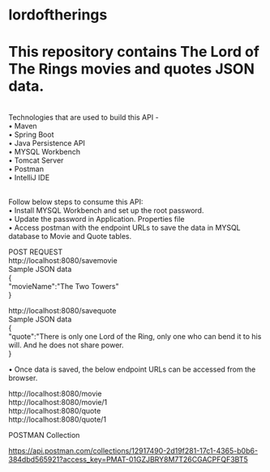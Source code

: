 # lordoftherings
<h1>This repository contains The Lord of The Rings movies and quotes JSON data.</h1><br/>
Technologies that are used to build this API -<br/>
•	Maven<br/>
•	Spring Boot<br/>
•	Java Persistence API<br/>
•	MYSQL Workbench<br/>
•	Tomcat Server<br/>
•	Postman<br/>
•	IntelliJ IDE<br/><br/>

Follow below steps to consume this API:<br/>
•	Install MYSQL Workbench and set up the root password.<br/>
•	Update the password in Application. Properties file<br/>
•	Access postman with the endpoint URLs to save the data in MYSQL database to Movie and Quote tables.<br/>

POST REQUEST<br/>
http://localhost:8080/savemovie<br/>
Sample JSON data<br/>
{<br/>
 "movieName":"The Two Towers"<br/>
}<br/>

http://localhost:8080/savequote<br/>
Sample JSON data<br/>
{<br/>
"quote":"There is only one Lord of the Ring, only one who can bend it to his will. And he does not share power.<br/>
}<br/>

•	Once data is saved, the below endpoint URLs can be accessed from the browser.<br/>

http://localhost:8080/movie<br/>
http://localhost:8080/movie/1<br/>
http://localhost:8080/quote<br/>
http://localhost:8080/quote/1<br/>

POSTMAN Collection<br/>

https://api.postman.com/collections/12917490-2d19f281-17c1-4365-b0b6-384dbd565921?access_key=PMAT-01GZJBRY8M7T26CGACPFQF3BT5














